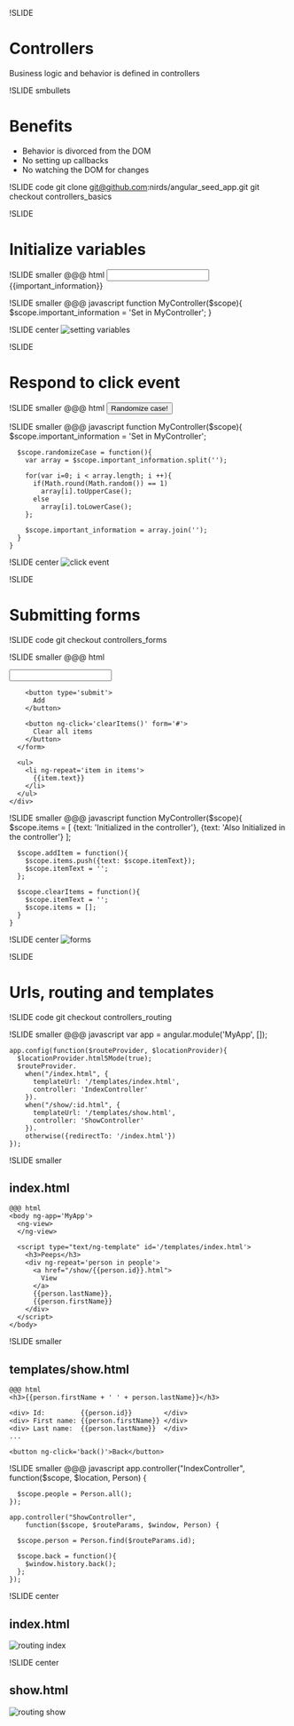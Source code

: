 !SLIDE
# Controllers #
Business logic and behavior is defined in controllers

!SLIDE smbullets
# Benefits #
* Behavior is divorced from the DOM
* No setting up callbacks
* No watching the DOM for changes

!SLIDE code
git clone git@github.com:nirds/angular\_seed\_app.git
git checkout controllers_basics

!SLIDE
# Initialize variables #

!SLIDE smaller
    @@@ html
    <input type='text' ng-model="important_information">
    <label>
      {{important_information}}
    </label>

!SLIDE smaller
    @@@ javascript
    function MyController($scope){
      $scope.important_information = 'Set in MyController';
    }

!SLIDE center
![setting variables](setting_variables.png)

!SLIDE
# Respond to click event #

!SLIDE smaller
    @@@ html
    <button ng-click='randomizeCase()'>
      Randomize case!
    </button>

!SLIDE smaller
    @@@ javascript
    function MyController($scope){
      $scope.important_information = 'Set in MyController';

      $scope.randomizeCase = function(){
        var array = $scope.important_information.split('');

        for(var i=0; i < array.length; i ++){
          if(Math.round(Math.random()) == 1)
            array[i].toUpperCase();
          else
            array[i].toLowerCase();
        };

        $scope.important_information = array.join('');
      }
    }

!SLIDE center
![click event](random_case.png)

!SLIDE
# Submitting forms #

!SLIDE code
git checkout controllers_forms

!SLIDE smaller
    @@@ html
    <div ng-controller='MyController'>
      <form ng-submit='addItem()'>
        <input type="text" ng-model="itemText">

        <button type='submit'>
          Add
        </button>

        <button ng-click='clearItems()' form='#'>
          Clear all items
        </button>
      </form>

      <ul>
        <li ng-repeat='item in items'>
          {{item.text}}
        </li>
      </ul>
    </div>

!SLIDE smaller
    @@@ javascript
    function MyController($scope){
      $scope.items = [
        {text: 'Initialized in the controller'},
        {text: 'Also Initialized in the controller'}
      ];

      $scope.addItem = function(){
        $scope.items.push({text: $scope.itemText});
        $scope.itemText = '';
      };

      $scope.clearItems = function(){
        $scope.itemText = '';
        $scope.items = [];
      }
    }

!SLIDE center
![forms](controller_forms.png)

!SLIDE
# Urls, routing and templates #

!SLIDE code
git checkout controllers_routing

!SLIDE smaller
    @@@ javascript
    var app = angular.module('MyApp', []);

    app.config(function($routeProvider, $locationProvider){
      $locationProvider.html5Mode(true);
      $routeProvider.
        when("/index.html", {
          templateUrl: '/templates/index.html',
          controller: 'IndexController'
        }).
        when("/show/:id.html", {
          templateUrl: '/templates/show.html',
          controller: 'ShowController'
        }).
        otherwise({redirectTo: '/index.html'})
    });


!SLIDE smaller
## index.html ##
    @@@ html
    <body ng-app='MyApp'>
      <ng-view>
      </ng-view>

      <script type="text/ng-template" id='/templates/index.html'>
        <h3>Peeps</h3>
        <div ng-repeat='person in people'>
          <a href="/show/{{person.id}}.html">
            View
          </a>
          {{person.lastName}},
          {{person.firstName}}
        </div>
      </script>
    </body>

!SLIDE smaller
## templates/show.html
    @@@ html
    <h3>{{person.firstName + ' ' + person.lastName}}</h3>

    <div> Id:         {{person.id}}        </div>
    <div> First name: {{person.firstName}} </div>
    <div> Last name:  {{person.lastName}}  </div>
    ...

    <button ng-click='back()'>Back</button>

!SLIDE smaller
    @@@ javascript
    app.controller("IndexController",
        function($scope, $location, Person) {

      $scope.people = Person.all();
    });

    app.controller("ShowController",
        function($scope, $routeParams, $window, Person) {

      $scope.person = Person.find($routeParams.id);

      $scope.back = function(){
        $window.history.back();
      };
    });

!SLIDE center
## index.html ##
![routing index](routing_index.png)

!SLIDE center
## show.html ##
![routing show](routing_show.png)